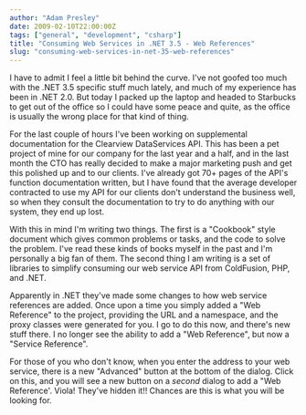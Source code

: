 ```yaml
---
author: "Adam Presley"
date: 2009-02-10T22:00:00Z
tags: ["general", "development", "csharp"]
title: "Consuming Web Services in .NET 3.5 - Web References"
slug: "consuming-web-services-in-net-35-web-references"
---
```


I have to admit I feel a little bit behind the curve. I've not goofed
too much with the .NET 3.5 specific stuff much lately, and much of my
experience has been in .NET 2.0. But today I packed up the laptop and
headed to Starbucks to get out of the office so I could have some peace
and quite, as the office is usually the wrong place for that kind of
thing.

For the last couple of hours I've been working on supplemental
documentation for the Clearview DataServices API. This has been a pet
project of mine for our company for the last year and a half, and in the
last month the CTO has really decided to make a major marketing push and
get this polished up and to our clients. I've already got 70+ pages of
the API's function documentation written, but I have found that the
average developer contracted to use my API for our clients don't
understand the business well, so when they consult the documentation to
try to do anything with our system, they end up lost.

With this in mind I'm writing two things. The first is a "Cookbook"
style document which gives common problems or tasks, and the code to
solve the problem. I've read these kinds of books myself in the past and
I'm personally a big fan of them. The second thing I am writing is a set
of libraries to simplify consuming our web service API from ColdFusion,
PHP, and .NET.

Apparently in .NET they've made some changes to how web service
references are added. Once upon a time you simply added a "Web
Reference" to the project, providing the URL and a namespace, and the
proxy classes were generated for you. I go to do this now, and there's
new stuff there. I no longer see the ability to add a "Web Reference",
but now a "Service Reference".

For those of you who don't know, when you enter the address to your web
service, there is a new "Advanced" button at the bottom of the dialog.
Click on this, and you will see a new button on a *second* dialog to add
a "Web Reference'. Viola! They've hidden it!! Chances are this is what
you will be looking for.
